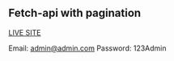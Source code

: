 ## Fetch-api with pagination

[LIVE SITE](https://compassionate-williams-e6a062.netlify.app/)

Email: admin@admin.com
Password: 123Admin
